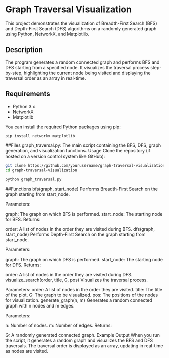 # Graph Traversal Visualization

This project demonstrates the visualization of Breadth-First Search (BFS) and Depth-First Search (DFS) algorithms on a randomly generated graph using Python, NetworkX, and Matplotlib.

## Description

The program generates a random connected graph and performs BFS and DFS starting from a specified node. It visualizes the traversal process step-by-step, highlighting the current node being visited and displaying the traversal order as an array in real-time.

## Requirements

- Python 3.x
- NetworkX
- Matplotlib

You can install the required Python packages using pip:

```sh
pip install networkx matplotlib
```
##Files
graph_traversal.py: The main script containing the BFS, DFS, graph generation, and visualization functions.
Usage
Clone the repository (if hosted on a version control system like GitHub):

```sh
git clone https://github.com/yourusername/graph-traversal-visualization.git
cd graph-traversal-visualization
```

```sh
python graph_traversal.py
```
##Functions
bfs(graph, start_node)
Performs Breadth-First Search on the graph starting from start_node.

Parameters:

graph: The graph on which BFS is performed.
start_node: The starting node for BFS.
Returns:

order: A list of nodes in the order they are visited during BFS.
dfs(graph, start_node)
Performs Depth-First Search on the graph starting from start_node.

Parameters:

graph: The graph on which DFS is performed.
start_node: The starting node for DFS.
Returns:

order: A list of nodes in the order they are visited during DFS.
visualize_search(order, title, G, pos)
Visualizes the traversal process.

Parameters:
order: A list of nodes in the order they are visited.
title: The title of the plot.
G: The graph to be visualized.
pos: The positions of the nodes for visualization.
generate_graph(n, m)
Generates a random connected graph with n nodes and m edges.

Parameters:

n: Number of nodes.
m: Number of edges.
Returns:

G: A randomly generated connected graph.
Example Output
When you run the script, it generates a random graph and visualizes the BFS and DFS traversals. The traversal order is displayed as an array, updating in real-time as nodes are visited.
